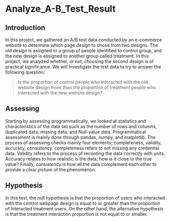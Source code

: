 # Analyze_A-B_Test_Result

## Introduction
In this project, we gathered an A/B test data conducted by an e-commerce website to determine which page design to chose from two designs. The old design is assigned to a group of people identified to control group, and the new design is assigned to another group called treatment. In this project, we analyzed whether, or not, choosing the second design is of practical significance.
We will Investigate the test data to try to answer the following question:

> Is the proportion of control people who interacted with the old website design more than the proportion of treatment people who interacted with the new website design?

## Assessing
Starting by assessing programmatically, we looked at statistics and characteristics of the data set such as the number
of rows and columns, duplicated data, missing data, and Null-value data. Programmatical assessment is mainly done through pandas, numpy, and matplotlib. The process of assessing checks mainly four elements; completeness, validity, accuracy, consistency. completeness refers to not missing any credential data. Validity refers to the process of recording the data correctly with units. Accuracy relates to how realistic is the data; how is it close to the true value? Finally, consistency is how all the data complement each other to provide a clear picture of the phenomenon. 

## Hypothesis
In this test, the null hypothesis is that the proportion of users who interacted with the control webpage design is equal to or greater than the proportion of interacted treatment users. On the other hand, the alternative hypothesis is that the treatment interaction proportion is not equal to or smaller.
